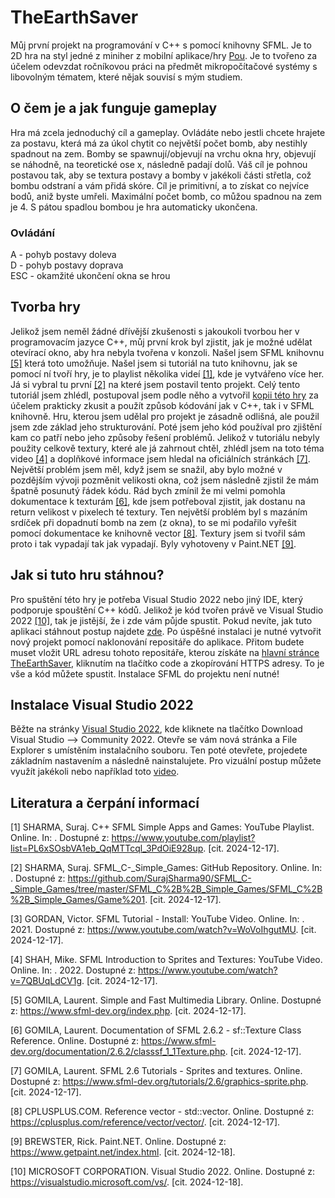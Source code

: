# TheEarthSaver
Můj první projekt na programování v C++ s pomocí knihovny SFML. Je to 2D hra na styl jedné z miniher z mobilní aplikace/hry [Pou](https://play.google.com/store/apps/details?id=me.pou.app&hl=cs). Je to tvořeno za účelem odevzdat ročníkovou práci na předmět mikropočítačové systémy s libovolným tématem, které nějak souvisí s mým studiem.

## O čem je a jak funguje gameplay
Hra má zcela jednoduchý cíl a gameplay. Ovládáte nebo jestli chcete hrajete za postavu, která má za úkol chytit co největší počet bomb, aby nestihly spadnout na zem. Bomby se spawnují/objevují na vrchu okna hry, objevují se náhodně, na teoretické ose x, následně padají dolů. Váš cíl je pohnou postavou tak, aby se textura postavy a bomby v jakékoli části střetla, což bombu odstraní a vám přidá skóre. Cíl je primitivní, a to získat co nejvíce bodů, aniž byste umřeli. Maximální počet bomb, co můžou spadnou na zem je 4. S pátou spadlou bombou je hra automaticky ukončena.

### Ovládání
A - pohyb postavy doleva <br/>
D - pohyb postavy doprava <br/>
ESC - okamžité ukončení okna se hrou <br/>

## Tvorba hry
Jelikož jsem neměl žádné dřívější zkušenosti s jakoukoli tvorbou her v programovacím jazyce C++, můj první krok byl zjistit, jak je možné udělat otevírací okno, aby hra nebyla tvořena v konzoli. Našel jsem SFML knihovnu [[5]](#Literatura-a-čerpání-informací) která toto umožňuje. Našel jsem si tutoriál na tuto knihovnu, jak se pomocí ní tvoří hry, je to playlist několika videí [[1]](#Literatura-a-čerpání-informací), kde je vytvářeno více her. Já si vybral tu první [[2]](#Literatura-a-čerpání-informací) na které jsem postavil tento projekt. Celý tento tutoriál jsem zhlédl, postupoval jsem podle něho a vytvořil [kopii této hry](https://github.com/matesim/SimplFirstGame) za účelem prakticky zkusit a použít způsob kódování jak v C++, tak i v SFML knihovně. Hru, kterou jsem udělal pro projekt je zásadně odlišná, ale použil jsem zde základ jeho strukturování. Poté jsem jeho kód používal pro zjištění kam co patří nebo jeho způsoby řešení problémů. Jelikož v tutoriálu nebyly použity celkově textury, které ale já zahrnout chtěl, zhlédl jsem na toto téma video [[4]](#Literatura-a-čerpání-informací) a doplňkové informace jsem hledal na oficiálních stránkách [[7]](#Literatura-a-čerpání-informací). Největší problém jsem měl, když jsem se snažil, aby bylo možné v pozdějším vývoji pozměnit velikosti okna, což jsem následně zjistil že mám špatně posunutý řádek kódu. Rád bych zmínil že mi velmi pomohla dokumentace k texturám [[6]](#Literatura-a-čerpání-informací), kde jsem potřeboval zjistit, jak dostanu na return velikost v pixelech té textury. Ten největší problém byl s mazáním srdíček při dopadnutí bomb na zem (z okna), to se mi podařilo vyřešit pomocí dokumentace ke knihovně vector [[8]](#Literatura-a-čerpání-informací). Textury jsem si tvořil sám proto i tak vypadají tak jak vypadají. Byly vyhotoveny v Paint.NET [[9]](#Literatura-a-čerpání-informací).

## Jak si tuto hru stáhnou?
Pro spuštění této hry je potřeba Visual Studio 2022 nebo jiný IDE, který podporuje spouštění C++ kódů. Jelikož je kód tvořen právě ve Visual Studio 2022 [[10]](#Literatura-a-čerpání-informací), tak je jistější, že i zde vám půjde spustit. Pokud nevíte, jak tuto aplikaci stáhnout postup najdete [zde](#Instalace-Visual-Studio-2022). Po úspěšné instalaci je nutné vytvořit nový projekt pomocí naklonování repositáře do aplikace. Přitom budete muset vložit URL adresu tohoto repositáře, kterou získáte na [hlavní stránce TheEarthSaver](https://github.com/matesim/TheEarthSaver), kliknutím na tlačítko code a zkopírování HTTPS adresy. To je vše a kód můžete spustit. Instalace SFML do projektu není nutné!

## Instalace Visual Studio 2022
Běžte na stránky [Visual Studio 2022](https://visualstudio.microsoft.com/vs/), kde kliknete na tlačítko Download Visual Studio --> Community 2022. Otevře se vám nová stránka a File Explorer s umístěním instalačního souboru. Ten poté otevřete, projedete základním nastavením a následně nainstalujete. Pro vizuální postup můžete využít jakékoli nebo například toto [video](https://www.youtube.com/watch?v=-B7GObvvems).

## Literatura a čerpání informací
[1] SHARMA, Suraj. C++ SFML Simple Apps and Games: YouTube Playlist. Online. In: . Dostupné z: https://www.youtube.com/playlist?list=PL6xSOsbVA1eb_QqMTTcql_3PdOiE928up. [cit. 2024-12-17].

[2] SHARMA, Suraj. SFML_C-_Simple_Games: GitHub Repository. Online. In: . Dostupné z: https://github.com/SurajSharma90/SFML_C-_Simple_Games/tree/master/SFML_C%2B%2B_Simple_Games/SFML_C%2B%2B_Simple_Games/Game%201. [cit. 2024-12-17].

[3] GORDAN, Victor. SFML Tutorial - Install: YouTube Video. Online. In: . 2021. Dostupné z: https://www.youtube.com/watch?v=WoVoIhgutMU. [cit. 2024-12-17].

[4] SHAH, Mike. SFML Introduction to Sprites and Textures: YouTube Video. Online. In: . 2022. Dostupné z: https://www.youtube.com/watch?v=7QBUqLdCV1g. [cit. 2024-12-17].

[5] GOMILA, Laurent. Simple and Fast Multimedia Library. Online. Dostupné z: https://www.sfml-dev.org/index.php. [cit. 2024-12-17].

[6] GOMILA, Laurent. Documentation of SFML 2.6.2 - sf::Texture Class Reference. Online. Dostupné z: https://www.sfml-dev.org/documentation/2.6.2/classsf_1_1Texture.php. [cit. 2024-12-17].

[7] GOMILA, Laurent. SFML 2.6 Tutorials - Sprites and textures. Online. Dostupné z: https://www.sfml-dev.org/tutorials/2.6/graphics-sprite.php. [cit. 2024-12-17].

[8] CPLUSPLUS.COM. Reference <vector> vector - std::vector. Online. Dostupné z: https://cplusplus.com/reference/vector/vector/. [cit. 2024-12-17].

[9] BREWSTER, Rick. Paint.NET. Online. Dostupné z: https://www.getpaint.net/index.html. [cit. 2024-12-18].

[10] MICROSOFT CORPORATION. Visual Studio 2022. Online. Dostupné z: https://visualstudio.microsoft.com/vs/. [cit. 2024-12-18].
